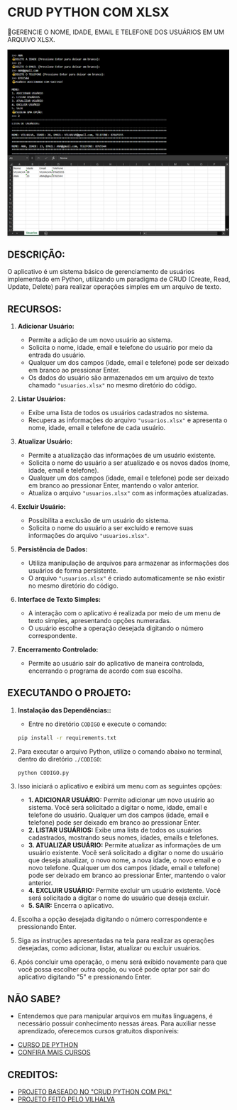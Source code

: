 # CRUD PYTHON COM XLSX
🎈GERENCIE O NOME, IDADE, EMAIL E TELEFONE DOS USUÁRIOS EM UM ARQUIVO XLSX.

<img src="./IMAGENS/FOTO_1.png" align="center" width="500"> <br>
<img src="./IMAGENS/FOTO_2.png" align="center" width="500"> <br>

## DESCRIÇÃO:
O aplicativo é um sistema básico de gerenciamento de usuários implementado em Python, utilizando um paradigma de CRUD (Create, Read, Update, Delete) para realizar operações simples em um arquivo de texto.

## RECURSOS:
1. **Adicionar Usuário:**
   - Permite a adição de um novo usuário ao sistema.
   - Solicita o nome, idade, email e telefone do usuário por meio da entrada do usuário.
   - Qualquer um dos campos (idade, email e telefone) pode ser deixado em branco ao pressionar Enter.
   - Os dados do usuário são armazenados em um arquivo de texto chamado `"usuarios.xlsx"` no mesmo diretório do código.

2. **Listar Usuários:**
   - Exibe uma lista de todos os usuários cadastrados no sistema.
   - Recupera as informações do arquivo `"usuarios.xlsx"` e apresenta o nome, idade, email e telefone de cada usuário.

3. **Atualizar Usuário:**
   - Permite a atualização das informações de um usuário existente.
   - Solicita o nome do usuário a ser atualizado e os novos dados (nome, idade, email e telefone).
   - Qualquer um dos campos (idade, email e telefone) pode ser deixado em branco ao pressionar Enter, mantendo o valor anterior.
   - Atualiza o arquivo `"usuarios.xlsx"` com as informações atualizadas.

4. **Excluir Usuário:**
   - Possibilita a exclusão de um usuário do sistema.
   - Solicita o nome do usuário a ser excluído e remove suas informações do arquivo `"usuarios.xlsx"`.

5. **Persistência de Dados:**
   - Utiliza manipulação de arquivos para armazenar as informações dos usuários de forma persistente.
   - O arquivo `"usuarios.xlsx"` é criado automaticamente se não existir no mesmo diretório do código.

6. **Interface de Texto Simples:**
   - A interação com o aplicativo é realizada por meio de um menu de texto simples, apresentando opções numeradas.
   - O usuário escolhe a operação desejada digitando o número correspondente.

7. **Encerramento Controlado:**
   - Permite ao usuário sair do aplicativo de maneira controlada, encerrando o programa de acordo com sua escolha.

## EXECUTANDO O PROJETO:
1. **Instalação das Dependências::**
   - Entre no diretório `CODIGO` e execute o comando:

   ```bash
   pip install -r requirements.txt
   ```

2. Para executar o arquivo Python, utilize o comando abaixo no terminal, dentro do diretório `./CODIGO`:

   ```
   python CODIGO.py
   ```

3. Isso iniciará o aplicativo e exibirá um menu com as seguintes opções:
   - **1. ADICIONAR USUÁRIO:** Permite adicionar um novo usuário ao sistema. Você será solicitado a digitar o nome, idade, email e telefone do usuário. Qualquer um dos campos (idade, email e telefone) pode ser deixado em branco ao pressionar Enter.
   - **2. LISTAR USUÁRIOS:** Exibe uma lista de todos os usuários cadastrados, mostrando seus nomes, idades, emails e telefones.
   - **3. ATUALIZAR USUÁRIO:** Permite atualizar as informações de um usuário existente. Você será solicitado a digitar o nome do usuário que deseja atualizar, o novo nome, a nova idade, o novo email e o novo telefone. Qualquer um dos campos (idade, email e telefone) pode ser deixado em branco ao pressionar Enter, mantendo o valor anterior.
   - **4. EXCLUIR USUÁRIO:** Permite excluir um usuário existente. Você será solicitado a digitar o nome do usuário que deseja excluir.
   - **5. SAIR:** Encerra o aplicativo.
4. Escolha a opção desejada digitando o número correspondente e pressionando Enter.
5. Siga as instruções apresentadas na tela para realizar as operações desejadas, como adicionar, listar, atualizar ou excluir usuários.
6. Após concluir uma operação, o menu será exibido novamente para que você possa escolher outra opção, ou você pode optar por sair do aplicativo digitando "5" e pressionando Enter.

## NÃO SABE?
- Entendemos que para manipular arquivos em muitas linguagens, é necessário possuir conhecimento nessas áreas. Para auxiliar nesse aprendizado, oferecemos cursos gratuitos disponíveis:
* [CURSO DE PYTHON](https://github.com/VILHALVA/CURSO-DE-PYTHON)
* [CONFIRA MAIS CURSOS](https://github.com/VILHALVA?tab=repositories&q=+topic:CURSO)

## CREDITOS:
- [PROJETO BASEADO NO "CRUD PYTHON COM PKL"](https://github.com/VILHALVA/CRUD-PYTHON-COM-PKL)
- [PROJETO FEITO PELO VILHALVA](https://github.com/VILHALVA)



